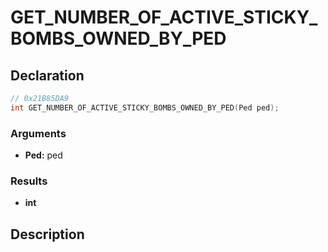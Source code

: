 # GET_NUMBER_OF_ACTIVE_STICKY_BOMBS_OWNED_BY_PED

## Declaration
```cpp
// 0x21B85DA9
int GET_NUMBER_OF_ACTIVE_STICKY_BOMBS_OWNED_BY_PED(Ped ped);
```

### Arguments
- **Ped:** ped

### Results
- **int**

## Description
